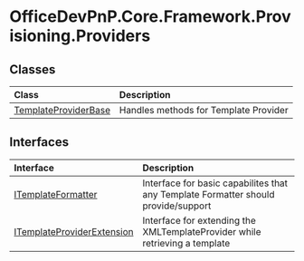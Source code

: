 # OfficeDevPnP.Core.Framework.Provisioning.Providers
## Classes
|**Class**|**Description**|
|:-----|:-----|
|[TemplateProviderBase](OfficeDevPnP.Core.Framework.Provisioning.Providers.TemplateProviderBase.md)|Handles methods for Template Provider|
## Interfaces
|**Interface**|**Description**|
|:-----|:-----|
|[ITemplateFormatter](OfficeDevPnP.Core.Framework.Provisioning.Providers.ITemplateFormatter.md)|Interface for basic capabilites that any Template Formatter should provide/support|
|[ITemplateProviderExtension](OfficeDevPnP.Core.Framework.Provisioning.Providers.ITemplateProviderExtension.md)|Interface for extending the XMLTemplateProvider while retrieving a template|
